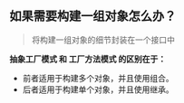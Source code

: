 ## 如果需要构建一组对象怎么办？
> 将构建一组对象的细节封装在一个接口中

**抽象工厂模式 和 工厂方法模式 的区别在于：**

- 前者适用于构建多个对象，并且使用组合。
- 后者适用于构建单个对象，并且使用继承。
